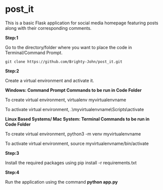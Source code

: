 # post_it
This is a basic Flask application for social media homepage featuring posts along with their corresponding comments.

**Step:1**

Go to the directory/folder where you want to place the code in Terminal/Command Prompt. 

    git clone https://github.com/Brighty-John/post_it.git


**Step:2**

Create a virtual environment and activate it.

**Windows: Command Prompt Commands to be run in Code Folder**
    
To create virtual environment,
    virtualenv myvirtualenvname
    
To activate virtual environment,
    .\myvirtualenvname\Scripts\activate


**Linux Based Systems/ Mac System: Terminal Commands to be run in Code Folder**
    
To create virtual environment,
    python3 -m venv myvirtualenvname
    
To activate virtual environment,
    source myvirtualenvname/bin/activate


**Step:3**

Install the required packages using
    pip install -r requirements.txt


**Step:4**

Run the application using the command
**python app.py**
